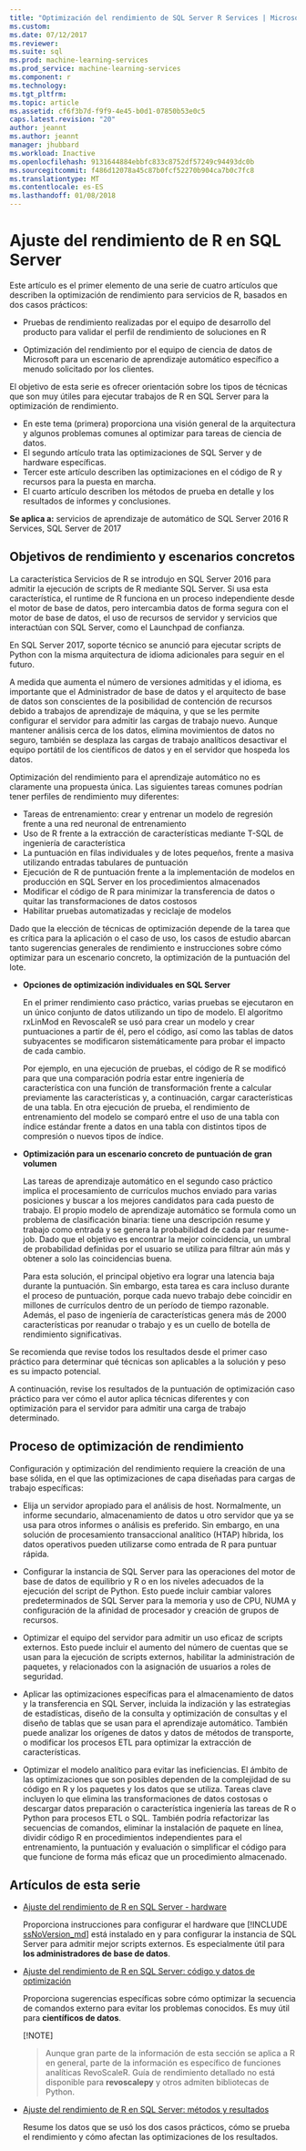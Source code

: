 ```yaml
---
title: "Optimización del rendimiento de SQL Server R Services | Microsoft Docs"
ms.custom: 
ms.date: 07/12/2017
ms.reviewer: 
ms.suite: sql
ms.prod: machine-learning-services
ms.prod_service: machine-learning-services
ms.component: r
ms.technology: 
ms.tgt_pltfrm: 
ms.topic: article
ms.assetid: cf6f3b7d-f9f9-4e45-b0d1-07850b53e0c5
caps.latest.revision: "20"
author: jeannt
ms.author: jeannt
manager: jhubbard
ms.workload: Inactive
ms.openlocfilehash: 9131644884ebbfc833c8752df57249c94493dc0b
ms.sourcegitcommit: f486d12078a45c87b0fcf52270b904ca7b0c7fc8
ms.translationtype: MT
ms.contentlocale: es-ES
ms.lasthandoff: 01/08/2018
---
```

# <a name="performance-tuning-for-r-in-sql-server"></a>Ajuste del rendimiento de R en SQL Server

Este artículo es el primer elemento de una serie de cuatro artículos que describen la optimización de rendimiento para servicios de R, basados en dos casos prácticos:

- Pruebas de rendimiento realizadas por el equipo de desarrollo del producto para validar el perfil de rendimiento de soluciones en R

- Optimización del rendimiento por el equipo de ciencia de datos de Microsoft para un escenario de aprendizaje automático específico a menudo solicitado por los clientes.

El objetivo de esta serie es ofrecer orientación sobre los tipos de técnicas que son muy útiles para ejecutar trabajos de R en SQL Server para la optimización de rendimiento.

+ En este tema (primera) proporciona una visión general de la arquitectura y algunos problemas comunes al optimizar para tareas de ciencia de datos.
+ El segundo artículo trata las optimizaciones de SQL Server y de hardware específicas.
+ Tercer este artículo describen las optimizaciones en el código de R y recursos para la puesta en marcha.
+ El cuarto artículo describen los métodos de prueba en detalle y los resultados de informes y conclusiones.

**Se aplica a:** servicios de aprendizaje de automático de SQL Server 2016 R Services, SQL Server de 2017

## <a name="performance-goals-and-targeted-scenarios"></a>Objetivos de rendimiento y escenarios concretos

La característica Servicios de R se introdujo en SQL Server 2016 para admitir la ejecución de scripts de R mediante SQL Server. Si usa esta característica, el runtime de R funciona en un proceso independiente desde el motor de base de datos, pero intercambia datos de forma segura con el motor de base de datos, el uso de recursos de servidor y servicios que interactúan con SQL Server, como el Launchpad de confianza.

En SQL Server 2017, soporte técnico se anunció para ejecutar scripts de Python con la misma arquitectura de idioma adicionales para seguir en el futuro.

A medida que aumenta el número de versiones admitidas y el idioma, es importante que el Administrador de base de datos y el arquitecto de base de datos son conscientes de la posibilidad de contención de recursos debido a trabajos de aprendizaje de máquina, y que se les permite configurar el servidor para admitir las cargas de trabajo nuevo. Aunque mantener análisis cerca de los datos, elimina movimientos de datos no seguro, también se desplaza las cargas de trabajo analíticos desactivar el equipo portátil de los científicos de datos y en el servidor que hospeda los datos.

Optimización del rendimiento para el aprendizaje automático no es claramente una propuesta única. Las siguientes tareas comunes podrían tener perfiles de rendimiento muy diferentes:

- Tareas de entrenamiento: crear y entrenar un modelo de regresión frente a una red neuronal de entrenamiento
- Uso de R frente a la extracción de características mediante T-SQL de ingeniería de característica
- La puntuación en filas individuales y de lotes pequeños, frente a masiva utilizando entradas tabulares de puntuación
- Ejecución de R de puntuación frente a la implementación de modelos en producción en SQL Server en los procedimientos almacenados
- Modificar el código de R para minimizar la transferencia de datos o quitar las transformaciones de datos costosos
- Habilitar pruebas automatizadas y reciclaje de modelos

Dado que la elección de técnicas de optimización depende de la tarea que es crítica para la aplicación o el caso de uso, los casos de estudio abarcan tanto sugerencias generales de rendimiento e instrucciones sobre cómo optimizar para un escenario concreto, la optimización de la puntuación del lote.

+ **Opciones de optimización individuales en SQL Server**

    En el primer rendimiento caso práctico, varias pruebas se ejecutaron en un único conjunto de datos utilizando un tipo de modelo. El algoritmo rxLinMod en RevoscaleR se usó para crear un modelo y crear puntuaciones a partir de él, pero el código, así como las tablas de datos subyacentes se modificaron sistemáticamente para probar el impacto de cada cambio.

    Por ejemplo, en una ejecución de pruebas, el código de R se modificó para que una comparación podría estar entre ingeniería de característica con una función de transformación frente a calcular previamente las características y, a continuación, cargar características de una tabla. En otra ejecución de prueba, el rendimiento de entrenamiento del modelo se comparó entre el uso de una tabla con índice estándar frente a datos en una tabla con distintos tipos de compresión o nuevos tipos de índice.

+ **Optimización para un escenario concreto de puntuación de gran volumen**

    Las tareas de aprendizaje automático en el segundo caso práctico implica el procesamiento de currículos muchos enviado para varias posiciones y buscar a los mejores candidatos para cada puesto de trabajo. El propio modelo de aprendizaje automático se formula como un problema de clasificación binaria: tiene una descripción resume y trabajo como entrada y se genera la probabilidad de cada par resume-job. Dado que el objetivo es encontrar la mejor coincidencia, un umbral de probabilidad definidas por el usuario se utiliza para filtrar aún más y obtener a solo las coincidencias buena.

    Para esta solución, el principal objetivo era lograr una latencia baja durante la puntuación. Sin embargo, esta tarea es cara incluso durante el proceso de puntuación, porque cada nuevo trabajo debe coincidir en millones de currículos dentro de un período de tiempo razonable. Además, el paso de ingeniería de características genera más de 2000 características por reanudar o trabajo y es un cuello de botella de rendimiento significativas.

Se recomienda que revise todos los resultados desde el primer caso práctico para determinar qué técnicas son aplicables a la solución y peso es su impacto potencial.

A continuación, revise los resultados de la puntuación de optimización caso práctico para ver cómo el autor aplica técnicas diferentes y con optimización para el servidor para admitir una carga de trabajo determinado.

## <a name="performance-optimization-process"></a>Proceso de optimización de rendimiento

Configuración y optimización del rendimiento requiere la creación de una base sólida, en el que las optimizaciones de capa diseñadas para cargas de trabajo específicas:

- Elija un servidor apropiado para el análisis de host. Normalmente, un informe secundario, almacenamiento de datos u otro servidor que ya se usa para otros informes o análisis es preferido. Sin embargo, en una solución de procesamiento transaccional analítico (HTAP) híbrida, los datos operativos pueden utilizarse como entrada de R para puntuar rápida.

- Configurar la instancia de SQL Server para las operaciones del motor de base de datos de equilibrio y R o en los niveles adecuados de la ejecución del script de Python. Esto puede incluir cambiar valores predeterminados de SQL Server para la memoria y uso de CPU, NUMA y configuración de la afinidad de procesador y creación de grupos de recursos.

- Optimizar el equipo del servidor para admitir un uso eficaz de scripts externos. Esto puede incluir el aumento del número de cuentas que se usan para la ejecución de scripts externos, habilitar la administración de paquetes, y relacionados con la asignación de usuarios a roles de seguridad.

- Aplicar las optimizaciones específicas para el almacenamiento de datos y la transferencia en SQL Server, incluida la indización y las estrategias de estadísticas, diseño de la consulta y optimización de consultas y el diseño de tablas que se usan para el aprendizaje automático. También puede analizar los orígenes de datos y datos de métodos de transporte, o modificar los procesos ETL para optimizar la extracción de características.

- Optimizar el modelo analítico para evitar las ineficiencias. El ámbito de las optimizaciones que son posibles dependen de la complejidad de su código en R y los paquetes y los datos que se utiliza. Tareas clave incluyen lo que elimina las transformaciones de datos costosas o descargar datos preparación o característica ingeniería las tareas de R o Python para procesos ETL o SQL. También podría refactorizar las secuencias de comandos, eliminar la instalación de paquete en línea, dividir código R en procedimientos independientes para el entrenamiento, la puntuación y evaluación o simplificar el código para que funcione de forma más eficaz que un procedimiento almacenado.

## <a name="articles-in-this-series"></a>Artículos de esta serie

+ [Ajuste del rendimiento de R en SQL Server - hardware](..\r\sql-server-configuration-r-services.md)

    Proporciona instrucciones para configurar el hardware que [!INCLUDE [ssNoVersion_md](..\..\includes\ssnoversion-md.md)] está instalado en y para configurar la instancia de SQL Server para admitir mejor scripts externos. Es especialmente útil para **los administradores de base de datos**.

+ [Ajuste del rendimiento de R en SQL Server: código y datos de optimización](..\r\r-and-data-optimization-r-services.md)

    Proporciona sugerencias específicas sobre cómo optimizar la secuencia de comandos externo para evitar los problemas conocidos. Es muy útil para **científicos de datos**.

    [!NOTE]
    > Aunque gran parte de la información de esta sección se aplica a R en general, parte de la información es específico de funciones analíticas RevoScaleR. Guía de rendimiento detallado no está disponible para **revoscalepy** y otros admiten bibliotecas de Python.

+ [Ajuste del rendimiento de R en SQL Server: métodos y resultados](..\r\performance-case-study-r-services.md)

    Resume los datos que se usó los dos casos prácticos, cómo se prueba el rendimiento y cómo afectan las optimizaciones de los resultados.
